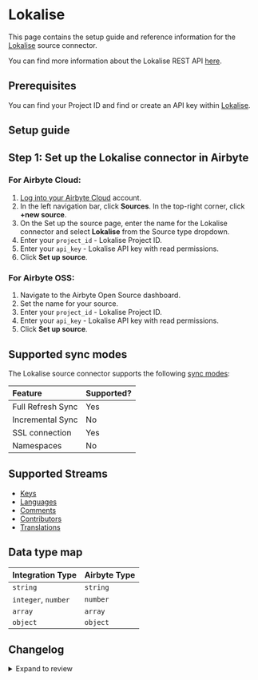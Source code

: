 # Lokalise

This page contains the setup guide and reference information for the [Lokalise](https://lokalise.com/) source connector.

You can find more information about the Lokalise REST API [here](https://developers.lokalise.com/reference/lokalise-rest-api).

## Prerequisites

You can find your Project ID and find or create an API key within [Lokalise](https://docs.lokalise.com/en/articles/1929556-api-tokens).

## Setup guide

## Step 1: Set up the Lokalise connector in Airbyte

### For Airbyte Cloud:

1. [Log into your Airbyte Cloud](https://cloud.airbyte.com/workspaces) account.
2. In the left navigation bar, click **Sources**. In the top-right corner, click **+new source**.
3. On the Set up the source page, enter the name for the Lokalise connector and select **Lokalise** from the Source type dropdown.
4. Enter your `project_id` - Lokalise Project ID.
5. Enter your `api_key` - Lokalise API key with read permissions.
6. Click **Set up source**.

### For Airbyte OSS:

1. Navigate to the Airbyte Open Source dashboard.
2. Set the name for your source.
3. Enter your `project_id` - Lokalise Project ID.
4. Enter your `api_key` - Lokalise API key with read permissions.
5. Click **Set up source**.

## Supported sync modes

The Lokalise source connector supports the following [sync modes](https://docs.airbyte.com/cloud/core-concepts#connection-sync-modes):

| Feature           | Supported? |
| :---------------- | :--------- |
| Full Refresh Sync | Yes        |
| Incremental Sync  | No         |
| SSL connection    | Yes        |
| Namespaces        | No         |

## Supported Streams

- [Keys](https://developers.lokalise.com/reference/list-all-keys)
- [Languages](https://developers.lokalise.com/reference/list-project-languages)
- [Comments](https://developers.lokalise.com/reference/list-project-comments)
- [Contributors](https://developers.lokalise.com/reference/list-all-contributors)
- [Translations](https://developers.lokalise.com/reference/list-all-translations)

## Data type map

| Integration Type    | Airbyte Type |
| :------------------ | :----------- |
| `string`            | `string`     |
| `integer`, `number` | `number`     |
| `array`             | `array`      |
| `object`            | `object`     |

## Changelog

<details>
  <summary>Expand to review</summary>

| Version | Date       | Pull Request                                             | Subject              |
| :------ | :--------- | :------------------------------------------------------- | :------------------- |
| 0.2.3 | 2024-12-11 | [48995](https://github.com/airbytehq/airbyte/pull/48995) | Starting with this version, the Docker image is now rootless. Please note that this and future versions will not be compatible with Airbyte versions earlier than 0.64 |
| 0.2.2 | 2024-11-04 | [47935](https://github.com/airbytehq/airbyte/pull/47935) | Update dependencies |
| 0.2.1 | 2024-10-28 | [47629](https://github.com/airbytehq/airbyte/pull/47629) | Update dependencies |
| 0.2.0 | 2024-08-26 | [44765](https://github.com/airbytehq/airbyte/pull/44765) | Refactor connector to manifest-only format |
| 0.1.15 | 2024-08-24 | [44696](https://github.com/airbytehq/airbyte/pull/44696) | Update dependencies |
| 0.1.14 | 2024-08-17 | [44203](https://github.com/airbytehq/airbyte/pull/44203) | Update dependencies |
| 0.1.13 | 2024-08-12 | [43917](https://github.com/airbytehq/airbyte/pull/43917) | Update dependencies |
| 0.1.12 | 2024-08-10 | [43699](https://github.com/airbytehq/airbyte/pull/43699) | Update dependencies |
| 0.1.11 | 2024-08-03 | [43121](https://github.com/airbytehq/airbyte/pull/43121) | Update dependencies |
| 0.1.10 | 2024-07-27 | [42644](https://github.com/airbytehq/airbyte/pull/42644) | Update dependencies |
| 0.1.9 | 2024-07-20 | [42307](https://github.com/airbytehq/airbyte/pull/42307) | Update dependencies |
| 0.1.8 | 2024-07-13 | [41803](https://github.com/airbytehq/airbyte/pull/41803) | Update dependencies |
| 0.1.7 | 2024-07-10 | [41395](https://github.com/airbytehq/airbyte/pull/41395) | Update dependencies |
| 0.1.6 | 2024-07-09 | [41188](https://github.com/airbytehq/airbyte/pull/41188) | Update dependencies |
| 0.1.5 | 2024-07-06 | [40809](https://github.com/airbytehq/airbyte/pull/40809) | Update dependencies |
| 0.1.4 | 2024-06-25 | [40337](https://github.com/airbytehq/airbyte/pull/40337) | Update dependencies |
| 0.1.3 | 2024-06-22 | [40178](https://github.com/airbytehq/airbyte/pull/40178) | Update dependencies |
| 0.1.2 | 2024-06-06 | [39168](https://github.com/airbytehq/airbyte/pull/39168) | [autopull] Upgrade base image to v1.2.2 |
| 0.1.1 | 2024-05-20 | [38435](https://github.com/airbytehq/airbyte/pull/38435) | [autopull] base image + poetry + up_to_date |
| 0.1.0 | 2022-10-27 | [18522](https://github.com/airbytehq/airbyte/pull/18522) | New Source: Lokalise |

</details>
